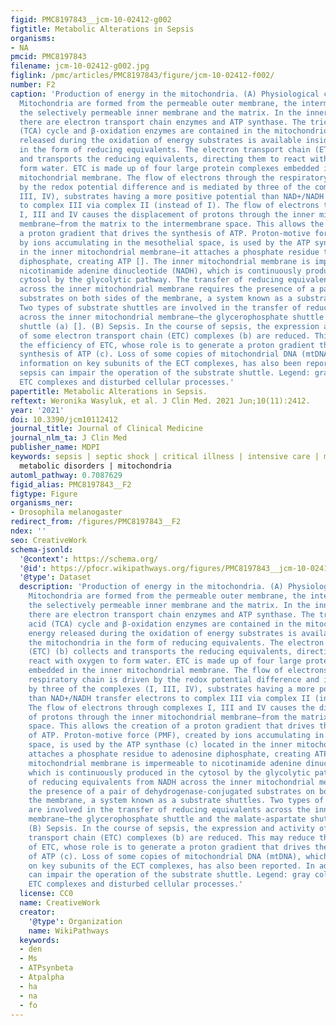 ```yaml
---
figid: PMC8197843__jcm-10-02412-g002
figtitle: Metabolic Alterations in Sepsis
organisms:
- NA
pmcid: PMC8197843
filename: jcm-10-02412-g002.jpg
figlink: /pmc/articles/PMC8197843/figure/jcm-10-02412-f002/
number: F2
caption: 'Production of energy in the mitochondria. (A) Physiological conditions.
  Mitochondria are formed from the permeable outer membrane, the intermembrane space,
  the selectively permeable inner membrane and the matrix. In the inner membrane,
  there are electron transport chain enzymes and ATP synthase. The tricarboxylic acid
  (TCA) cycle and β-oxidation enzymes are contained in the mitochondrion. The energy
  released during the oxidation of energy substrates is available inside the mitochondria
  in the form of reducing equivalents. The electron transport chain (ETC) (b) collects
  and transports the reducing equivalents, directing them to react with oxygen to
  form water. ETC is made up of four large protein complexes embedded in the inner
  mitochondrial membrane. The flow of electrons through the respiratory chain is driven
  by the redox potential difference and is mediated by three of the complexes (I,
  III, IV), substrates having a more positive potential than NAD+/NADH transfer electrons
  to complex III via complex II (instead of I). The flow of electrons through complexes
  I, III and IV causes the displacement of protons through the inner mitochondrial
  membrane—from the matrix to the intermembrane space. This allows the creation of
  a proton gradient that drives the synthesis of ATP. Proton-motive force (PMF), created
  by ions accumulating in the mesothelial space, is used by the ATP synthase (c) located
  in the inner mitochondrial membrane—it attaches a phosphate residue to adenosine
  diphosphate, creating ATP []. The inner mitochondrial membrane is impermeable to
  nicotinamide adenine dinucleotide (NADH), which is continuously produced in the
  cytosol by the glycolytic pathway. The transfer of reducing equivalents from NADH
  across the inner mitochondrial membrane requires the presence of a pair of dehydrogenase-conjugated
  substrates on both sides of the membrane, a system known as a substrate shuttles.
  Two types of substrate shuttles are involved in the transfer of reducing equivalents
  across the inner mitochondrial membrane—the glycerophosphate shuttle and the malate-aspartate
  shuttle (a) []. (B) Sepsis. In the course of sepsis, the expression and activity
  of some electron transport chain (ETC) complexes (b) are reduced. This may reduce
  the efficiency of ETC, whose role is to generate a proton gradient that drives the
  synthesis of ATP (c). Loss of some copies of mitochondrial DNA (mtDNA), which contains
  information on key subunits of the ECT complexes, has also been reported. In addition,
  sepsis can impair the operation of the substrate shuttle. Legend: gray color—insufficient
  ETC complexes and disturbed cellular processes.'
papertitle: Metabolic Alterations in Sepsis.
reftext: Weronika Wasyluk, et al. J Clin Med. 2021 Jun;10(11):2412.
year: '2021'
doi: 10.3390/jcm10112412
journal_title: Journal of Clinical Medicine
journal_nlm_ta: J Clin Med
publisher_name: MDPI
keywords: sepsis | septic shock | critical illness | intensive care | metabolism |
  metabolic disorders | mitochondria
automl_pathway: 0.7087629
figid_alias: PMC8197843__F2
figtype: Figure
organisms_ner:
- Drosophila melanogaster
redirect_from: /figures/PMC8197843__F2
ndex: ''
seo: CreativeWork
schema-jsonld:
  '@context': https://schema.org/
  '@id': https://pfocr.wikipathways.org/figures/PMC8197843__jcm-10-02412-g002.html
  '@type': Dataset
  description: 'Production of energy in the mitochondria. (A) Physiological conditions.
    Mitochondria are formed from the permeable outer membrane, the intermembrane space,
    the selectively permeable inner membrane and the matrix. In the inner membrane,
    there are electron transport chain enzymes and ATP synthase. The tricarboxylic
    acid (TCA) cycle and β-oxidation enzymes are contained in the mitochondrion. The
    energy released during the oxidation of energy substrates is available inside
    the mitochondria in the form of reducing equivalents. The electron transport chain
    (ETC) (b) collects and transports the reducing equivalents, directing them to
    react with oxygen to form water. ETC is made up of four large protein complexes
    embedded in the inner mitochondrial membrane. The flow of electrons through the
    respiratory chain is driven by the redox potential difference and is mediated
    by three of the complexes (I, III, IV), substrates having a more positive potential
    than NAD+/NADH transfer electrons to complex III via complex II (instead of I).
    The flow of electrons through complexes I, III and IV causes the displacement
    of protons through the inner mitochondrial membrane—from the matrix to the intermembrane
    space. This allows the creation of a proton gradient that drives the synthesis
    of ATP. Proton-motive force (PMF), created by ions accumulating in the mesothelial
    space, is used by the ATP synthase (c) located in the inner mitochondrial membrane—it
    attaches a phosphate residue to adenosine diphosphate, creating ATP []. The inner
    mitochondrial membrane is impermeable to nicotinamide adenine dinucleotide (NADH),
    which is continuously produced in the cytosol by the glycolytic pathway. The transfer
    of reducing equivalents from NADH across the inner mitochondrial membrane requires
    the presence of a pair of dehydrogenase-conjugated substrates on both sides of
    the membrane, a system known as a substrate shuttles. Two types of substrate shuttles
    are involved in the transfer of reducing equivalents across the inner mitochondrial
    membrane—the glycerophosphate shuttle and the malate-aspartate shuttle (a) [].
    (B) Sepsis. In the course of sepsis, the expression and activity of some electron
    transport chain (ETC) complexes (b) are reduced. This may reduce the efficiency
    of ETC, whose role is to generate a proton gradient that drives the synthesis
    of ATP (c). Loss of some copies of mitochondrial DNA (mtDNA), which contains information
    on key subunits of the ECT complexes, has also been reported. In addition, sepsis
    can impair the operation of the substrate shuttle. Legend: gray color—insufficient
    ETC complexes and disturbed cellular processes.'
  license: CC0
  name: CreativeWork
  creator:
    '@type': Organization
    name: WikiPathways
  keywords:
  - den
  - Ms
  - ATPsynbeta
  - Atpalpha
  - ha
  - na
  - fo
---
```

